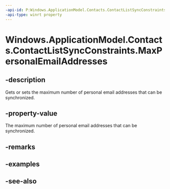 ```yaml
---
-api-id: P:Windows.ApplicationModel.Contacts.ContactListSyncConstraints.MaxPersonalEmailAddresses
-api-type: winrt property
---
```


<!-- Property syntax
public Windows.Foundation.IReference<int> MaxPersonalEmailAddresses { get;  set; }
-->

# Windows.ApplicationModel.Contacts.ContactListSyncConstraints.MaxPersonalEmailAddresses

## -description
Gets or sets the maximum number of personal email addresses that can be synchronized.

## -property-value
The maximum number of personal email addresses that can be synchronized.

## -remarks

## -examples

## -see-also

